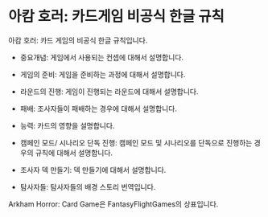 # 아캄 호러: 카드게임 비공식 한글 규칙

아캄 호러: 카드 게임의 비공식 한글 규칙입니다.

* 중요개념: 게임에서 사용되는 컨셉에 대해서 설명합니다.
* 게임의 준비: 게임을 준비하는 과정에 대해서 설명합니다.
* 라운드의 진행: 게임이 진행되는 라운드에 대해서 설명합니다.
* 패배: 조사자들이 패배하는 경우에 대해서 설명합니다.
* 능력: 카드의 영향을 설명합니다.

* 캠페인 모드/ 시나리오 단독 진행: 캠페인 모드 및 시나리오를 단독으로 진행하는 경우의 규칙에 대해서 설명합니다.
* 조사자 덱 만들기: 덱 만들기에 대해서 설명합니다.


* 탐사자들: 탐사자들의 배경 스토리 번역입니다.

Arkham Horror: Card Game은 FantasyFlightGames의 상표입니다.

